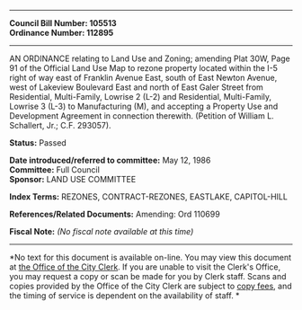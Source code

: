 * * * * *  
  
**Council Bill Number: [](#h0)[](#h2)105513**   
**Ordinance Number: 112895**  
  
* * * * *  
  
AN ORDINANCE relating to Land Use and Zoning; amending Plat 30W, Page 91 of the Official Land Use Map to rezone property located within the I-5 right of way east of Franklin Avenue East, south of East Newton Avenue, west of Lakeview Boulevard East and north of East Galer Street from Residential, Multi-Family, Lowrise 2 (L-2) and Residential, Multi-Family, Lowrise 3 (L-3) to Manufacturing (M), and accepting a Property Use and Development Agreement in connection therewith. (Petition of William L. Schallert, Jr.; C.F. 293057).  
  
**Status:** Passed   
  
**Date introduced/referred to committee:** May 12, 1986   
**Committee:** Full Council   
**Sponsor:** LAND USE COMMITTEE   
  
**Index Terms:** REZONES, CONTRACT-REZONES, EASTLAKE, CAPITOL-HILL  
  
**References/Related Documents:** Amending: Ord 110699  
  
**Fiscal Note:** *(No fiscal note available at this time)*  
  
* * * * *  
  
*No text for this document is available on-line. You may view this document at [the Office of the City Clerk](http://www.seattle.gov/leg/clerk/contactUs.htm). If you are unable to visit the Clerk's Office, you may request a copy or scan be made for you by Clerk staff. Scans and copies provided by the Office of the City Clerk are subject to [copy fees](http://clerk.seattle.gov/~public/clerkfees.htm), and the timing of service is dependent on the availability of staff. *  
  
  
